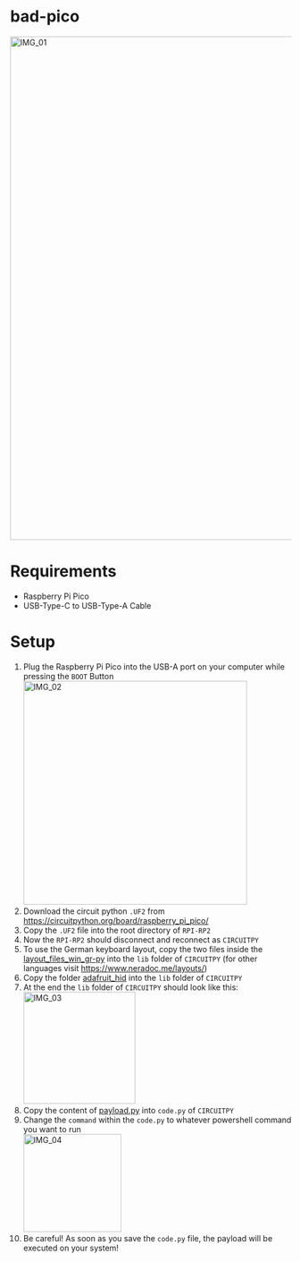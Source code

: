 # bad-pico
<img src="https://github.com/user-attachments/assets/a86fc9e2-eaeb-43d1-bf7c-59b97f7b021f" alt="IMG_01" width="900">

# Requirements
- Raspberry Pi Pico
- USB-Type-C to USB-Type-A Cable

# Setup
1. Plug the Raspberry Pi Pico into the USB-A port on your computer while pressing the `BOOT` Button
   <img src="https://github.com/user-attachments/assets/00609bc7-cc77-4fff-b4cd-5bc89dda5416" alt="IMG_02" width="400"/>
2. Download the circuit python `.UF2` from https://circuitpython.org/board/raspberry_pi_pico/
3. Copy the `.UF2` file into the root directory of `RPI-RP2`
4. Now the `RPI-RP2` should disconnect and reconnect as `CIRCUITPY`
6. To use the German keyboard layout, copy the two files inside the <a href="https://github.com/michael-koll/bad-pico/tree/4c00515756e9ed61a6abb8118db1a340638ca387/layout_files_win_gr-py">layout_files_win_gr-py</a> into the `lib` folder of `CIRCUITPY`
   (for other languages visit https://www.neradoc.me/layouts/)
8. Copy the folder <a href="https://github.com/michael-koll/bad-pico/tree/db70f938178029ae3bb420612fd6c7bf1faba3ff/adafruit_hid">adafruit_hid</a> into the `lib` folder of `CIRCUITPY`
9. At the end the `lib` folder of `CIRCUITPY` should look like this:                                                              
   <img src="https://github.com/user-attachments/assets/0eafd492-bb3e-49a5-9c18-1125b8fde647" alt="IMG_03" width="200"/>
10. Copy the content of <a href="https://github.com/michael-koll/bad-pico/blob/bc51192bd2319b3314d5a06a7a27a85003dfbb65/payload.py">payload.py</a> into `code.py` of `CIRCUITPY`
11. Change the `command` within the `code.py` to whatever powershell command you want to run                                              
    <img src="https://github.com/user-attachments/assets/f139026b-42b6-43eb-9396-a1978cb50d8c" alt="IMG_04" width="175"/>
13. Be careful! As soon as you save the `code.py` file, the payload will be executed on your system!
